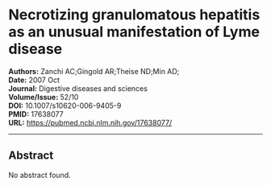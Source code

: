 # Necrotizing granulomatous hepatitis as an unusual manifestation of Lyme disease

**Authors:** Zanchi AC;Gingold AR;Theise ND;Min AD;  
**Date:** 2007 Oct  
**Journal:** Digestive diseases and sciences  
**Volume/Issue:** 52/10  
**DOI:** 10.1007/s10620-006-9405-9  
**PMID:** 17638077  
**URL:** https://pubmed.ncbi.nlm.nih.gov/17638077/

---

## Abstract

No abstract found.
